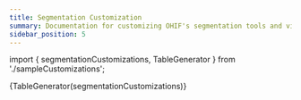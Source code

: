 ```yaml
---
title: Segmentation Customization
summary: Documentation for customizing OHIF's segmentation tools and visualization options, including configuration for segment rendering, color schemes, and interaction behaviors for medical image segmentation workflows.
sidebar_position: 5
---
```




import { segmentationCustomizations, TableGenerator } from './sampleCustomizations';

{TableGenerator(segmentationCustomizations)}
